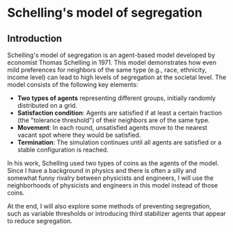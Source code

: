 # Schelling's model of segregation

## Introduction

Schelling's model of segregation is an agent-based model developed by economist Thomas Schelling in 1971. This model demonstrates how even mild preferences for neighbors of the same type (e.g., race, ethnicity, income level) can lead to high levels of segregation at the societal level. The model consists of the following key elements:

- **Two types of agents** representing different groups, initially randomly distributed on a grid.
- **Satisfaction condition**: Agents are satisfied if at least a certain fraction (the "tolerance threshold") of their neighbors are of the same type.
- **Movement**: In each round, unsatisfied agents move to the nearest vacant spot where they would be satisfied.
- **Termination**: The simulation continues until all agents are satisfied or a stable configuration is reached.

In his work, Schelling used two types of coins as the agents of the model. Since I have a background in physics and there is often a silly and somewhat funny rivalry between physicists and engineers, I will use the neighborhoods of physicists and engineers in this model instead of those coins.

At the end, I will also explore some methods of preventing segregation, such as variable thresholds or introducing third stabilizer agents that appear to reduce segregation.

